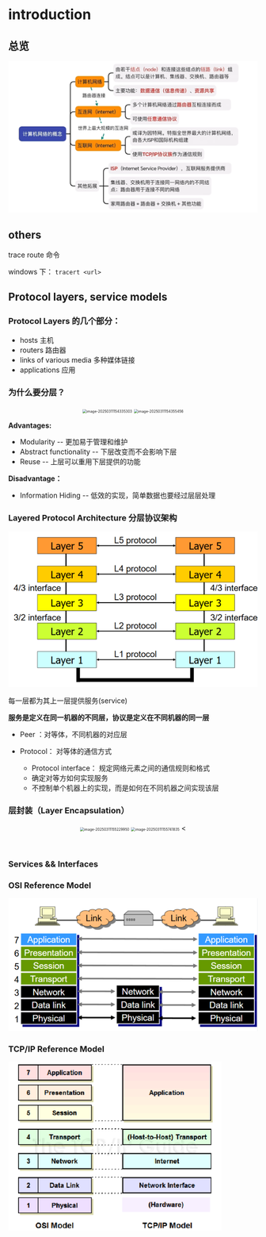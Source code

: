 # introduction

## 总览

<img src="introduction.assets/image-20250406140741958.png" alt="image-20250406140741958" style="zoom:50%;" />







## others

trace route 命令

windows 下： `tracert <url>`





## Protocol layers, service models



### **Protocol Layers 的几个部分：**

- hosts 主机
- routers 路由器
- links of various media 多种媒体链接
- applications 应用



### **为什么要分层？**

<center class="half">    
    <img src="G:\softwares\typora\typora 图片\introduction\image-20250311154335303.png" alt="image-20250311154335303" style="zoom:50%;" />     
    <img src="G:\softwares\typora\typora 图片\introduction\image-20250311154355456.png" alt="image-20250311154355456" style="zoom:50%;" /> 
</center>


**Advantages:**

- Modularity -- 更加易于管理和维护
- Abstract functionality -- 下层改变而不会影响下层
- Reuse -- 上层可以重用下层提供的功能

**Disadvantage：**

- Information Hiding -- 低效的实现，简单数据也要经过层层处理





### **Layered Protocol Architecture 分层协议架构**

<img src="introduction.assets/image-20250311161340640.png" alt="image-20250311161340640" style="zoom: 67%;" />

每一层都为其上一层提供服务(service)

**服务是定义在同一机器的不同层，协议是定义在不同机器的同一层**



- Peer ：对等体，不同机器的对应层

- Protocol： 对等体的通信方式
  - Protocol interface： 规定网络元素之间的通信规则和格式
  - 确定对等方如何实现服务
  - 不控制单个机器上的实现，而是如何在不同机器之间实现该层





### **层封装（Layer Encapsulation）**


<center class="half">    
    <img src="G:\softwares\typora\typora 图片\introduction\image-20250311155229950.png" alt="image-20250311155229950" style="zoom: 50%;" />   
    <img src="G:\softwares\typora\typora 图片\introduction\image-20250311155741835.png" alt="image-20250311155741835" style="zoom:50%;" />
<</center>

​    



### Services  && Interfaces











### OSI Reference Model

<img src="introduction.assets/image-20250311163041553.png" alt="image-20250311163041553" style="zoom:67%;" />



### TCP/IP Reference Model

<img src="introduction.assets/image-20250311164722626.png" alt="image-20250311164722626" style="zoom:67%;" />





